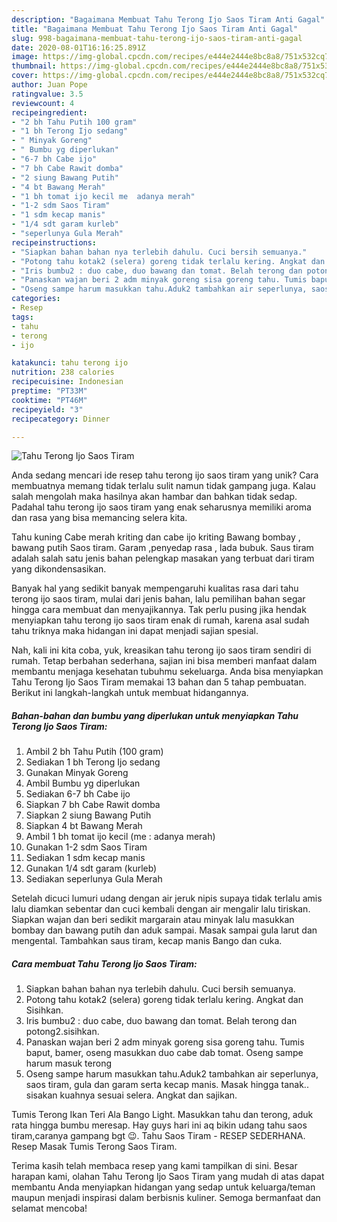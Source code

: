 ```yaml
---
description: "Bagaimana Membuat Tahu Terong Ijo Saos Tiram Anti Gagal"
title: "Bagaimana Membuat Tahu Terong Ijo Saos Tiram Anti Gagal"
slug: 998-bagaimana-membuat-tahu-terong-ijo-saos-tiram-anti-gagal
date: 2020-08-01T16:16:25.891Z
image: https://img-global.cpcdn.com/recipes/e444e2444e8bc8a8/751x532cq70/tahu-terong-ijo-saos-tiram-foto-resep-utama.jpg
thumbnail: https://img-global.cpcdn.com/recipes/e444e2444e8bc8a8/751x532cq70/tahu-terong-ijo-saos-tiram-foto-resep-utama.jpg
cover: https://img-global.cpcdn.com/recipes/e444e2444e8bc8a8/751x532cq70/tahu-terong-ijo-saos-tiram-foto-resep-utama.jpg
author: Juan Pope
ratingvalue: 3.5
reviewcount: 4
recipeingredient:
- "2 bh Tahu Putih 100 gram"
- "1 bh Terong Ijo sedang"
- " Minyak Goreng"
- " Bumbu yg diperlukan"
- "6-7 bh Cabe ijo"
- "7 bh Cabe Rawit domba"
- "2 siung Bawang Putih"
- "4 bt Bawang Merah"
- "1 bh tomat ijo kecil me  adanya merah"
- "1-2 sdm Saos Tiram"
- "1 sdm kecap manis"
- "1/4 sdt garam kurleb"
- "seperlunya Gula Merah"
recipeinstructions:
- "Siapkan bahan bahan nya terlebih dahulu. Cuci bersih semuanya."
- "Potong tahu kotak2 (selera) goreng tidak terlalu kering. Angkat dan Sisihkan."
- "Iris bumbu2 : duo cabe, duo bawang dan tomat. Belah terong dan potong2.sisihkan."
- "Panaskan wajan beri 2 adm minyak goreng sisa goreng tahu. Tumis baput, bamer, oseng masukkan duo cabe dab tomat. Oseng sampe harum masuk terong"
- "Oseng sampe harum masukkan tahu.Aduk2 tambahkan air seperlunya, saos tiram, gula dan garam serta kecap manis. Masak hingga tanak.. sisakan kuahnya sesuai selera. Angkat dan sajikan."
categories:
- Resep
tags:
- tahu
- terong
- ijo

katakunci: tahu terong ijo 
nutrition: 238 calories
recipecuisine: Indonesian
preptime: "PT33M"
cooktime: "PT46M"
recipeyield: "3"
recipecategory: Dinner

---
```



![Tahu Terong Ijo Saos Tiram](https://img-global.cpcdn.com/recipes/e444e2444e8bc8a8/751x532cq70/tahu-terong-ijo-saos-tiram-foto-resep-utama.jpg)

Anda sedang mencari ide resep tahu terong ijo saos tiram yang unik? Cara membuatnya memang tidak terlalu sulit namun tidak gampang juga. Kalau salah mengolah maka hasilnya akan hambar dan bahkan tidak sedap. Padahal tahu terong ijo saos tiram yang enak seharusnya memiliki aroma dan rasa yang bisa memancing selera kita.

Tahu kuning Cabe merah kriting dan cabe ijo kriting Bawang bombay , bawang putih Saos tiram. Garam ,penyedap rasa , lada bubuk. Saus tiram adalah salah satu jenis bahan pelengkap masakan yang terbuat dari tiram yang dikondensasikan.

Banyak hal yang sedikit banyak mempengaruhi kualitas rasa dari tahu terong ijo saos tiram, mulai dari jenis bahan, lalu pemilihan bahan segar hingga cara membuat dan menyajikannya. Tak perlu pusing jika hendak menyiapkan tahu terong ijo saos tiram enak di rumah, karena asal sudah tahu triknya maka hidangan ini dapat menjadi sajian spesial.


Nah, kali ini kita coba, yuk, kreasikan tahu terong ijo saos tiram sendiri di rumah. Tetap berbahan sederhana, sajian ini bisa memberi manfaat dalam membantu menjaga kesehatan tubuhmu sekeluarga. Anda bisa menyiapkan Tahu Terong Ijo Saos Tiram memakai 13 bahan dan 5 tahap pembuatan. Berikut ini langkah-langkah untuk membuat hidangannya.

<!--inarticleads1-->

##### Bahan-bahan dan bumbu yang diperlukan untuk menyiapkan Tahu Terong Ijo Saos Tiram:

1. Ambil 2 bh Tahu Putih (100 gram)
1. Sediakan 1 bh Terong Ijo sedang
1. Gunakan  Minyak Goreng
1. Ambil  Bumbu yg diperlukan
1. Sediakan 6-7 bh Cabe ijo
1. Siapkan 7 bh Cabe Rawit domba
1. Siapkan 2 siung Bawang Putih
1. Siapkan 4 bt Bawang Merah
1. Ambil 1 bh tomat ijo kecil (me : adanya merah)
1. Gunakan 1-2 sdm Saos Tiram
1. Sediakan 1 sdm kecap manis
1. Gunakan 1/4 sdt garam (kurleb)
1. Sediakan seperlunya Gula Merah


Setelah dicuci lumuri udang dengan air jeruk nipis supaya tidak terlalu amis lalu diamkan sebentar dan cuci kembali dengan air mengalir lalu tiriskan. Siapkan wajan dan beri sedikit margarain atau minyak lalu masukkan bombay dan bawang putih dan aduk sampai. Masak sampai gula larut dan mengental. Tambahkan saus tiram, kecap manis Bango dan cuka. 

<!--inarticleads2-->

##### Cara membuat Tahu Terong Ijo Saos Tiram:

1. Siapkan bahan bahan nya terlebih dahulu. Cuci bersih semuanya.
1. Potong tahu kotak2 (selera) goreng tidak terlalu kering. Angkat dan Sisihkan.
1. Iris bumbu2 : duo cabe, duo bawang dan tomat. Belah terong dan potong2.sisihkan.
1. Panaskan wajan beri 2 adm minyak goreng sisa goreng tahu. Tumis baput, bamer, oseng masukkan duo cabe dab tomat. Oseng sampe harum masuk terong
1. Oseng sampe harum masukkan tahu.Aduk2 tambahkan air seperlunya, saos tiram, gula dan garam serta kecap manis. Masak hingga tanak.. sisakan kuahnya sesuai selera. Angkat dan sajikan.


Tumis Terong Ikan Teri Ala Bango Light. Masukkan tahu dan terong, aduk rata hingga bumbu meresap. Hay guys hari ini aq bikin udang tahu saos tiram,caranya gampang bgt 😉. Tahu Saos Tiram - RESEP SEDERHANA. Resep Masak Tumis Terong Saos Tiram. 

Terima kasih telah membaca resep yang kami tampilkan di sini. Besar harapan kami, olahan Tahu Terong Ijo Saos Tiram yang mudah di atas dapat membantu Anda menyiapkan hidangan yang sedap untuk keluarga/teman maupun menjadi inspirasi dalam berbisnis kuliner. Semoga bermanfaat dan selamat mencoba!
